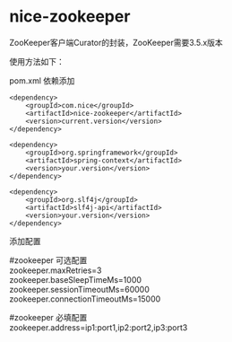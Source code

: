 # nice-zookeeper
ZooKeeper客户端Curator的封装，ZooKeeper需要3.5.x版本

使用方法如下：

pom.xml 依赖添加

    <dependency>
        <groupId>com.nice</groupId>
        <artifactId>nice-zookeeper</artifactId>
        <version>current.version</version>
    </dependency>
    
    <dependency>
        <groupId>org.springframework</groupId>
        <artifactId>spring-context</artifactId>
        <version>your.version</version>
    </dependency>

    <dependency>
        <groupId>org.slf4j</groupId>
        <artifactId>slf4j-api</artifactId>
        <version>your.version</version>
    </dependency>


添加配置

#zookeeper 可选配置<br/>
zookeeper.maxRetries=3<br/>
zookeeper.baseSleepTimeMs=1000<br/>
zookeeper.sessionTimeoutMs=60000<br/>
zookeeper.connectionTimeoutMs=15000<br/>

#zookeeper 必填配置<br/>
zookeeper.address=ip1:port1,ip2:port2,ip3:port3<br/>

